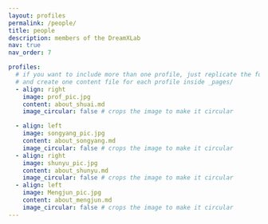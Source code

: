 ```yaml
---
layout: profiles
permalink: /people/
title: people
description: members of the DreamXLab
nav: true
nav_order: 7

profiles:
  # if you want to include more than one profile, just replicate the following block
  # and create one content file for each profile inside _pages/
  - align: right
    image: prof_pic.jpg
    content: about_shuai.md
    image_circular: false # crops the image to make it circular

  - align: left
    image: songyang_pic.jpg
    content: about_songyang.md
    image_circular: false # crops the image to make it circular
  - align: right
    image: shunyu_pic.jpg
    content: about_shunyu.md
    image_circular: false # crops the image to make it circular
  - align: left
    image: Mengjun_pic.jpg
    content: about_mengjun.md
    image_circular: false # crops the image to make it circular
---
```


